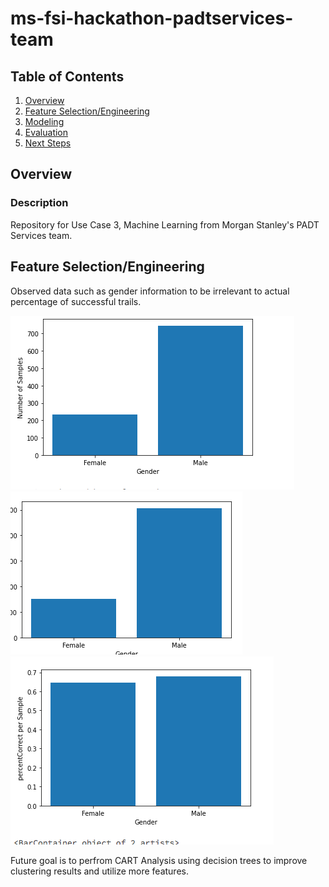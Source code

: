 # ms-fsi-hackathon-padtservices-team


## Table of Contents
1. [Overview](#Overview)
2. [Feature Selection/Engineering](#Product-Spec)
3. [Modeling](#Wireframes)
4. [Evaluation](#Schema)
5. [Next Steps](#VideoWalkthroughs)


## Overview
### Description

   Repository for Use Case 3, Machine Learning from Morgan Stanley's PADT Services team. 



## Feature Selection/Engineering

   Observed data such as gender information to be irrelevant to actual percentage of successful trails. 
   
   
   <img src='image_results/numberOfSamples.png' title='number of Samples' width='' />
   <img src='image_results/percentCorrect.png' title='percent Correct' width=''  />
     <img src='image_results/percentCorrectPerSample.png' title='percent Correct' width=''  />
   
   
   Future goal is to perfrom CART Analysis using decision trees to improve clustering results and utilize more features. 
  



